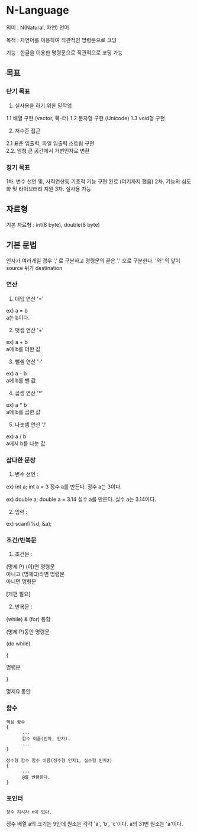 # N-Language

의미 : N(Natural, 자연) 언어

목적 : 자연어를 이용하여 직관적인 명령문으로 코딩

기능 : 한글을 이용한 명령문으로 직관적으로 코딩 가능

## 목표  

### 단기 목표

1. 실사용을 하기 위한 밑작업  

1.1 배열 구현  (vector, 훽-터)
1.2 문자형 구현  (Unicode)
1.3 void형 구현

2. 저수준 접근 

2.1 표준 입출력, 파일 입출력 스트림 구현  
2.2. 엄청 큰 공간에서 가변인자로 변환 

### 장기 목표

1차. 변수 선언 및, 사칙연산등 기초적 기능 구현 완료 (여기까지 했음)
2차. 기능의 심도화 및 라이브러리 지원
3차. 실사용 가능

## 자료형

기본 자료형 : int(8 byte), double(8 byte)

## 기본 문법

인자가 여러개일 경우 ',' 로 구분하고 명령문의 끝은 '.' 으로 구분한다.
'와' 의 앞이 source 뒤가 destination

### 연산

1. 대입 연산 '='

ex) a = b  
a는 b이다.

2. 덧셈 연산 '+'

ex) a + b  
a에 b를 더한 값

3. 뺄셈 연산 '-'

ex) a - b  
a에 b를 뺀 값

4. 곱셈 연산 '*'

ex) a * b  
a에 b를 곱한 값

5. 나눗셈 연산 '/'

ex) a / b  
a에서 b를 나눈 값

### 잡다한 문장

1. 변수 선언 :

ex) int a; int a = 3
정수 a를 만든다.
정수 a는 3이다.

ex) double a; double a = 3.14
실수 a를 만든다.
실수 a는 3.14이다.

2. 입력 :

ex) scanf(%d, &a);  


### 조건/반복문

1. 조건문 :

(명제 P) (이)면 명령문  
아니고 (명제Q)라면 명령문  
아니면 명령문

[개편 필요]

2. 반복문 :

(while) & (for) 통합

(명제 P)동안 명령문

(do while)

{

명령문

}

명제Q 동안

### 함수

```
핵심 함수
{
      ...
      함수 이름(인자, 인자).
      ...
}
```

```
정수형 함수 함수 이름(정수형 인자1, 실수형 인자2)
{
      ...
      @를 반환한다.
}
```

### 포인터

```
정수 지시자 n이 있다.
```















정수 배열 a의 크기는 9인데 원소는 각각 'a', 'b', 'c'이다.
a의 31번 원소는 'a'이다.